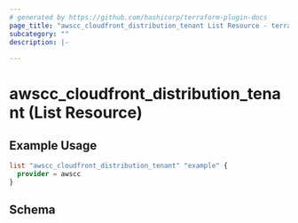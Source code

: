 ```yaml
---
# generated by https://github.com/hashicorp/terraform-plugin-docs
page_title: "awscc_cloudfront_distribution_tenant List Resource - terraform-provider-awscc"
subcategory: ""
description: |-
  
---
```


# awscc_cloudfront_distribution_tenant (List Resource)



## Example Usage

```terraform
list "awscc_cloudfront_distribution_tenant" "example" {
  provider = awscc
}
```

<!-- schema generated by tfplugindocs -->
## Schema

